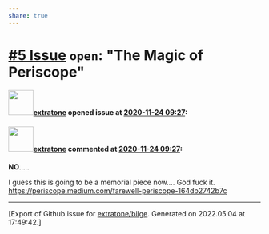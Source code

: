 ```yaml
---
share: true
---
```

# [\#5 Issue](https://github.com/extratone/bilge/issues/5) `open`: "The Magic of Periscope"

#### <img src="https://avatars.githubusercontent.com/u/43663476?u=5047287ff0b8c3ce7f7e5858d204c9b3e57d8e44&v=4" width="50">[extratone](https://github.com/extratone) opened issue at [2020-11-24 09:27](https://github.com/extratone/bilge/issues/5):



#### <img src="https://avatars.githubusercontent.com/u/43663476?u=5047287ff0b8c3ce7f7e5858d204c9b3e57d8e44&v=4" width="50">[extratone](https://github.com/extratone) commented at [2020-11-24 09:27](https://github.com/extratone/bilge/issues/5#issuecomment-745542392):

**NO**.....

I guess this is going to be a memorial piece now.... God fuck it. https://periscope.medium.com/farewell-periscope-164db2742b7c


-------------------------------------------------------------------------------



[Export of Github issue for [extratone/bilge](https://github.com/extratone/bilge). Generated on 2022.05.04 at 17:49:42.]
